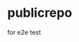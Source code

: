 # publicrepo
for e2e test















































































































































































































































































































































































































